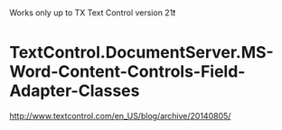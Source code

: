 Works only up to TX Text Control version 21:exclamation:

# TextControl.DocumentServer.MS-Word-Content-Controls-Field-Adapter-Classes
http://www.textcontrol.com/en_US/blog/archive/20140805/
